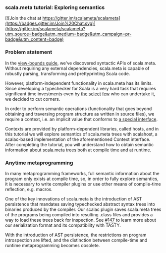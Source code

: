 ### scala.meta tutorial: Exploring semantics

[![Join the chat at https://gitter.im/scalameta/scalameta](https://badges.gitter.im/Join%20Chat.svg)](https://gitter.im/scalameta/scalameta?utm_source=badge&utm_medium=badge&utm_campaign=pr-badge&utm_content=badge)

### Problem statement

In the [view-bounds guide](https://github.com/scalameta/tutorial/tree/view-bounds), we've discovered syntactic APIs of scala.meta. Without requiring any external dependencies, scala.meta is capable of robustly parsing, transforming and prettyprinting Scala code.

However, platform-independent functionality in scala.meta has its limits. Since developing a typechecker for Scala is a very hard task that requires significant time investments even by [the](http://lamp.epfl.ch/) [select](http://www.jetbrains.com/) [few](http://www.typesafe.com/) who can undertake it, we decided to cut corners.

In order to perform semantic operations (functionality that goes beyond obtaining and traversing program structure as written in source files), we require a context, i.e. an implicit value that conforms to [a special interface](https://github.com/scalameta/scalameta/blob/master/scalameta/semantic/src/main/scala/scala/meta/semantic/Context.scala).

Contexts are provided by platform-dependent libraries, called hosts, and in this tutorial we will explore semantics of scala.meta trees with scalahost, a scalac-based implementation of the aforementioned Context interface. After completing the tutorial, you will understand how to obtain semantic information about scala.meta trees both at compile time and at runtime.

### Anytime metaprogramming

In many metaprogramming frameworks, full semantic information about the program only exists at compile time, so, in order to fully explore semantics, it is necessary to write compiler plugins or use other means of compile-time reflection, e.g. macros.

One of the key innovations of scala.meta is the introduction of AST persistence that mandates saving typechecked abstract syntax trees into binaries produced by the compiler. Our scalac plugin saves scala.meta trees of the programs being compiled into resulting .class files and provides a way to load these trees back for inspection. See [#147](https://github.com/scalameta/scalameta/issues/147) to learn more about our serialization format and its compatibility with TASTY.

With the introduction of AST persistence, the restrictions on program introspection are lifted, and the distinction between compile-time and runtime metaprogramming becomes obsolete.
